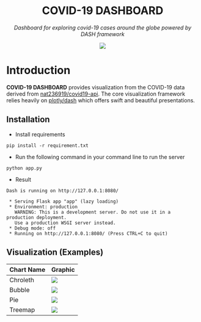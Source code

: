 <h1 align="center">
  COVID-19 DASHBOARD
</h1>

<p align="center">
    <em>Dashboard for exploring covid-19 cases around the globe powered by DASH framework</em>
</p>

<p align="center">
  <img src="https://i.ibb.co/YPPhKr3/dashboard-1.jpg">
</p>

# Introduction

**COVID-19 DASHBOARD** provides visualization from the COVID-19 data derived from [nat236919/covid19-api](https://github.com/nat236919/covid19-api). The core visualization framework relies heavily on [plotly/dash](https://github.com/plotly/dash) which offers swift and beautiful presentations.

## Installation

* Install requirements

```console
pip install -r requirement.txt
```

* Run the following command in your command line to run the server

```console
python app.py
```

* Result

```console
Dash is running on http://127.0.0.1:8080/

 * Serving Flask app "app" (lazy loading)
 * Environment: production
   WARNING: This is a development server. Do not use it in a production deployment.
   Use a production WSGI server instead.
 * Debug mode: off
 * Running on http://127.0.0.1:8080/ (Press CTRL+C to quit)
```

## Visualization (Examples)

|  Chart Name           |     Graphic                                   |
| --------------------  | --------------------------------------------- |
| Chroleth              | <img src="https://i.ibb.co/FxRVzkr/g-1.jpg">  |
| Bubble                | <img src="https://i.ibb.co/Lkpb90q/g-2.jpg">  |
| Pie                   | <img src="https://i.ibb.co/r4SqpLv/g-3.jpg">  |
| Treemap               | <img src="https://i.ibb.co/WkCv1L9/g-4.jpg">  |
